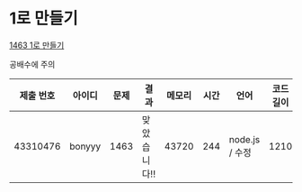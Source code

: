 # 1로 만들기

[1463 1로 만들기](https://www.acmicpc.net/problem/1463)

공배수에 주의

| 제출 번호 | 아이디 | 문제 | 결과         | 메모리 | 시간 | 언어           | 코드 길이 |
| --------- | ------ | ---- | ------------ | ------ | ---- | -------------- | --------- |
| 43310476  | bonyyy | 1463 | 맞았습니다!! | 43720  | 244  | node.js / 수정 | 1210      |
